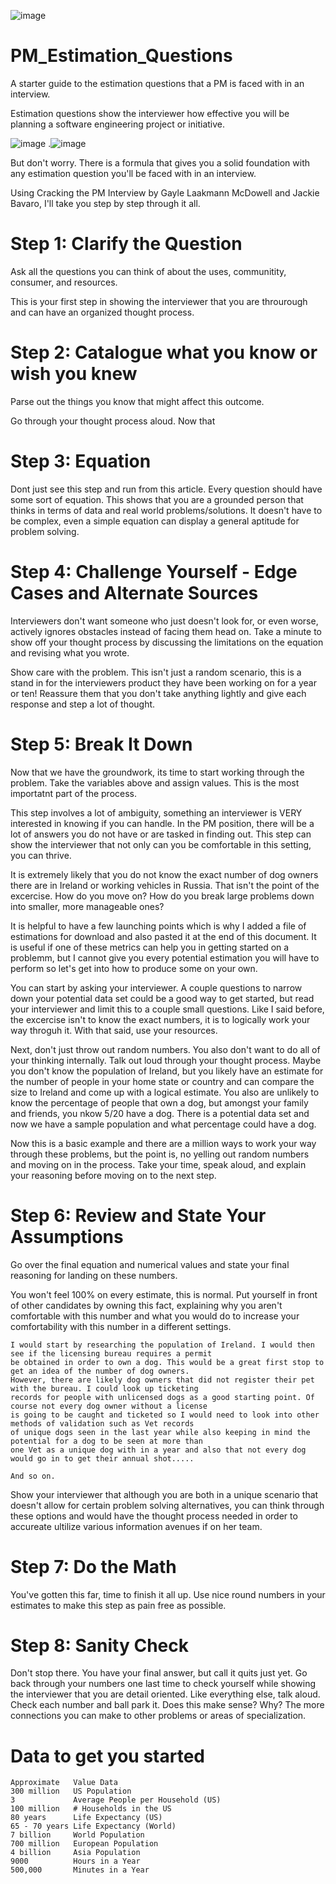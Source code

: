 ![image](https://user-images.githubusercontent.com/66803124/119278987-b8f28480-bbdd-11eb-9ae4-2e6befd1a493.png)

# PM_Estimation_Questions

A starter guide to the estimation questions that a PM is faced with in an interview. 

Estimation questions show the interviewer how effective you will be planning a software engineering project or initiative. 

![image](https://user-images.githubusercontent.com/66803124/119279142-9b71ea80-bbde-11eb-84b2-da2c38275b4a.png)
                  .![image](https://user-images.githubusercontent.com/66803124/119279133-8d23ce80-bbde-11eb-8db8-db62038599ab.png)


But don't worry. There is a formula that gives you a solid foundation with any estimation question you'll be faced with in an interview. 

Using Cracking the PM Interview by Gayle Laakmann McDowell and Jackie Bavaro, I'll take you step by step through it all.

# Step 1: Clarify the Question
Ask all the questions you can think of about the uses, communitity, consumer, and resources. 

This is your first step in showing the interviewer that you are throurough and can have an organized thought process. 

# Step 2: Catalogue what you know or wish you knew
Parse out the things you know that might affect this outcome. 

Go through your thought process aloud. Now that 

# Step 3: Equation
Dont just see this step and run from this article. Every question should have some sort of equation. This shows that you are a grounded 
person that thinks in terms of data and real world problems/solutions. It doesn't have to be complex, even a simple equation can display 
a general aptitude for problem solving. 

# Step 4: Challenge Yourself - Edge Cases and Alternate Sources
Interviewers don't want someone who just doesn't look for, or even worse, actively ignores obstacles instead of facing them head on. Take a minute
to show off your thought process by discussing the limitations on the equation and revising what you wrote. 

Show care with the problem. This isn't just a random scenario, this is a stand in for the interviewers product they have been working on for a year or ten! 
Reassure them that you don't take anything lightly and give each response and step a lot of thought. 

# Step 5: Break It Down
Now that we have the groundwork, its time to start working through the problem. Take the variables above and assign values. This is the most importatnt part of the process. 

This step involves a lot of ambiguity, something an interviewer is VERY interested in knowing if you can handle. In the PM position, there will be a lot 
of answers you do not have or are tasked in finding out. This step can show the interviewer that not only can you be comfortable in this setting, you can thrive. 

It is extremely likely that you do not know the exact number of dog owners there are in Ireland or working vehicles in Russia. That isn't the point of the excercise. 
How do you move on? How do you break large problems down into smaller, more manageable ones? 

It is helpful to have a few launching points which is why I added a file of estimations for download and also pasted it at the end of this document. It is useful if one 
of these metrics can help you in getting started on a problemm, but I cannot give you every potential estimation you will have to perform so let's get into how to produce 
some on your own. 

You can start by asking your interviewer. A couple questions to narrow down your potential data set could be a good way to get started, but read your interviewer and limit 
this to a couple small questions. Like I said before, the excercise isn't to know the exact numbers, it is to logically work your way throguh it. With that said, use your resources.

Next, don't just throw out random numbers. You also don't want to do all of your thinking internally. Talk out loud through your thought process. Maybe you don't know the population of Ireland, but you likely have an estimate for the number of people in your home state or country and can compare the size to Ireland and come up with a logical estimate. You also are unlikely to know the percentage of people that own a dog, but amongst your family and friends, you nkow 5/20 have a dog. There is a potential data set and now we have a sample population and what percentage could have a dog. 

Now this is a basic example and there are a million ways to work your way through these problems, but the point is, no yelling out random numbers and moving on in the process. Take your time, speak aloud, and explain your reasoning before moving on to the next step. 

# Step 6: Review and State Your Assumptions
Go over the final equation and numerical values and state your final reasoning for landing on these numbers. 

You won't feel 100% on every estimate, this is normal. Put yourself in front of other candidates by owning this fact, explaining why you aren't comfortable with this number and what you would do to increase your comfortability with this number in a different settings. 
```
I would start by researching the population of Ireland. I would then see if the licensing bureau requires a permit 
be obtained in order to own a dog. This would be a great first stop to get an idea of the number of dog owners. 
However, there are likely dog owners that did not register their pet with the bureau. I could look up ticketing 
records for people with unlicensed dogs as a good starting point. Of course not every dog owner without a license 
is going to be caught and ticketed so I would need to look into other methods of validation such as Vet records 
of unique dogs seen in the last year while also keeping in mind the potential for a dog to be seen at more than 
one Vet as a unique dog with in a year and also that not every dog would go in to get their annual shot..... 

And so on. 
```
Show your interviewer that although you are both in a unique scenario that doesn't allow for certain problem solving alternatives, you can think through these options and would have the thought process needed in order to accureate ultilize various information avenues if on her team. 

# Step 7: Do the Math
You've gotten this far, time to finish it all up. Use nice round numbers in your estimates to make this step as pain free as possible. 

# Step 8: Sanity Check
Don't stop there. You have your final answer, but call it quits just yet. Go back through your numbers one last time to check yourself while showing the interviewer that you are
detail oriented. Like everything else, talk aloud. Check each number and ball park it. Does this make sense? Why? The more connections you can make to other problems or areas of
specialization. 


# Data to get you started
```
Approximate   Value Data
300 million   US Population
3             Average People per Household (US)
100 million   # Households in the US
80 years      Life Expectancy (US)
65 - 70 years Life Expectancy (World)
7 billion     World Population
700 million   European Population
4 billion     Asia Population
9000          Hours in a Year
500,000       Minutes in a Year
```
